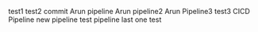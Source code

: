 test1
test2 commit
Arun pipeline
Arun pipeline2
Arun Pipeline3
test3
CICD Pipeline
new pipeline
test pipeline
last one
test

